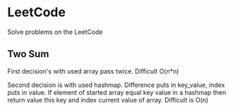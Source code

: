 # LeetCode

Solve problems on the LeetCode

## Two Sum
  First decision's with used array pass twice. Difficult O(n*n) </br>

  Second decision is with used hashmap. Difference puts in key_value, index puts in value. If element of started array equal key value in a hashmap then return value this key and index current value of array. Difficult is O(n)
